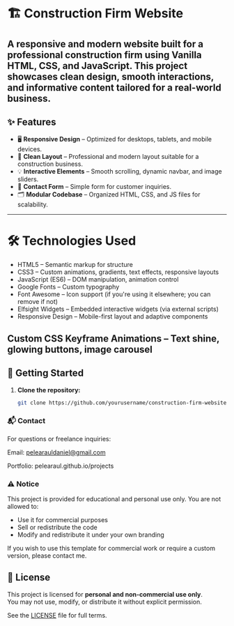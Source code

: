 # 🏗️ Construction Firm Website

A responsive and modern website built for a professional construction firm using **Vanilla HTML, CSS, and JavaScript**. This project showcases clean design, smooth interactions, and informative content tailored for a real-world business.
---

## ✨ Features

- 🖥️ **Responsive Design** – Optimized for desktops, tablets, and mobile devices.
- 🧱 **Clean Layout** – Professional and modern layout suitable for a construction business.
- 💡 **Interactive Elements** – Smooth scrolling, dynamic navbar, and image sliders.
- 📇 **Contact Form** – Simple form for customer inquiries.
- 🗂️ **Modular Codebase** – Organized HTML, CSS, and JS files for scalability.

---

# 🛠️ Technologies Used
- HTML5 – Semantic markup for structure
- CSS3 – Custom animations, gradients, text effects, responsive layouts
- JavaScript (ES6) – DOM manipulation, animation control
- Google Fonts – Custom typography
- Font Awesome – Icon support (if you're using it elsewhere; you can remove if not)
- Elfsight Widgets – Embedded interactive widgets (via external scripts)
- Responsive Design – Mobile-first layout and adaptive components

Custom CSS Keyframe Animations – Text shine, glowing buttons, image carousel
---

## 🚀 Getting Started

1. **Clone the repository:**
   ```bash
   git clone https://github.com/yourusername/construction-firm-website.git

### 📬 Contact
For questions or freelance inquiries:

Email: pelearauldaniel@gmail.com

Portfolio: pelearaul.github.io/projects

### ⚠️ Notice
This project is provided for educational and personal use only.
You are not allowed to:
- Use it for commercial purposes
- Sell or redistribute the code
- Modify and redistribute it under your own branding

If you wish to use this template for commercial work or require a custom version, please contact me.

## 🧾 License

This project is licensed for **personal and non-commercial use only**.  
You may not use, modify, or distribute it without explicit permission.

See the [LICENSE](LICENSE) file for full terms.

